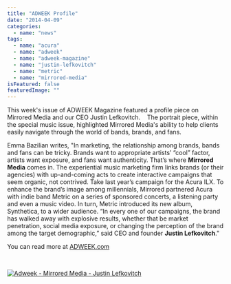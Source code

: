 ```yaml
---
title: "ADWEEK Profile"
date: "2014-04-09"
categories: 
  - name: "news"
tags: 
  - name: "acura"
  - name: "adweek"
  - name: "adweek-magazine"
  - name: "justin-lefkovitch"
  - name: "metric"
  - name: "mirrored-media"
isFeatured: false
featuredImage: ""
---
```


This week's issue of ADWEEK Magazine featured a profile piece on Mirrored Media and our CEO Justin Lefkovitch.    The portrait piece, within the special music issue, highlighted Mirrored Media's ability to help clients easily navigate through the world of bands, brands, and fans.

Emma Bazilian writes, "In marketing, the relationship among brands, bands and fans can be tricky. Brands want to appropriate artists’ “cool” factor, artists want exposure, and fans want authenticity. That’s where **Mirrored Media** comes in. The experiential music marketing firm links brands (or their agencies) with up-and-coming acts to create interactive campaigns that seem organic, not contrived. Take last year’s campaign for the Acura ILX. To enhance the brand’s image among millennials, Mirrored partnered Acura with indie band Metric on a series of sponsored concerts, a listening party and even a music video. In turn, Metric introduced its new album, Synthetica, to a wider audience. “In every one of our campaigns, the brand has walked away with explosive results, whether that be market penetration, social media exposure, or changing the perception of the brand among the target demographic,” said CEO and founder **Justin Lefkovitch**."

You can read more at [ADWEEK.com](http://www.adweek.com/news/advertising-branding/music-marketing-firm-mixes-brands-bands-and-fans-156783)

 

[![Adweek - Mirrored Media - Justin Lefkovitch](http://www.mirroredmedia.com/wp-content/uploads/2014/04/Screen-Shot-2014-04-09-at-2.48.56-PM-858x1024.png)](http://www.mirroredmedia.com/wp-content/uploads/2014/04/Screen-Shot-2014-04-09-at-2.48.56-PM.png)
